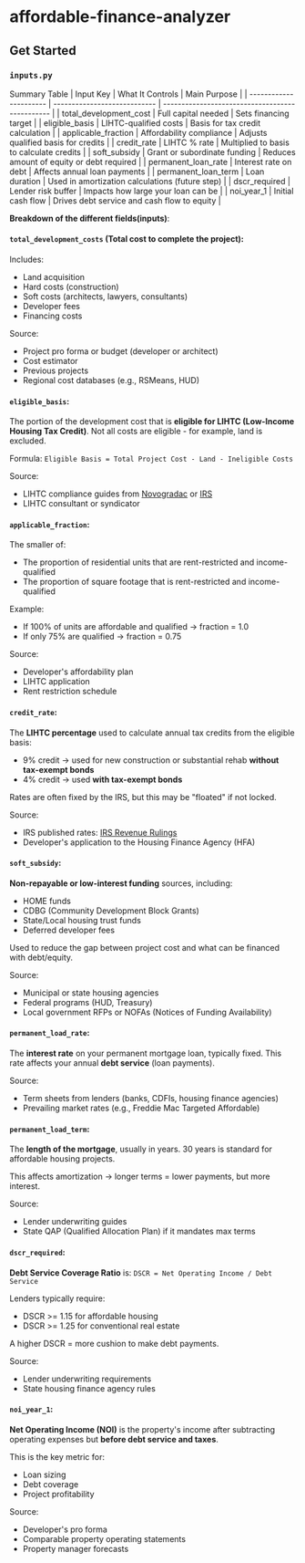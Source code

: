 # affordable-finance-analyzer

## Get Started

### `inputs.py`
Summary Table
| Input Key              | What It Controls             | Main Purpose                                    |
| ---------------------- | ---------------------------- | ----------------------------------------------- |
| total_development_cost | Full capital needed          | Sets financing target                           |
| eligible_basis         | LIHTC-qualified costs        | Basis for tax credit calculation                |
| applicable_fraction    | Affordability compliance     | Adjusts qualified basis for credits             |
| credit_rate            | LIHTC % rate                 | Multiplied to basis to calculate credits        |
| soft_subsidy           | Grant or subordinate funding | Reduces amount of equity or debt required       |
| permanent_loan_rate    | Interest rate on debt        | Affects annual loan payments                    |
| permanent_loan_term    | Loan duration                | Used in amortization calculations (future step) |
| dscr_required          | Lender risk buffer           | Impacts how large your loan can be              |
| noi_year_1             | Initial cash flow            | Drives debt service and cash flow to equity     |

**Breakdown of the different fields(inputs)**:

#### `total_development_costs` (**Total cost to complete the project**):

Includes:
- Land acquisition
- Hard costs (construction)
- Soft costs (architects, lawyers, consultants)
- Developer fees
- Financing costs

Source:
- Project pro forma or budget (developer or architect)
- Cost estimator
- Previous projects
- Regional cost databases (e.g., RSMeans, HUD)

#### `eligible_basis`:

The portion of the development cost that is **eligible for LIHTC (Low-Income Housing Tax Credit)**. Not all costs are eligible - for example, land is excluded.

Formula: `Eligible Basis = Total Project Cost - Land - Ineligible Costs`

Source:
- LIHTC compliance guides from [Novogradac](https://www.novoco.com/) or [IRS](https://www.irs.gov/)
- LIHTC consultant or syndicator


#### `applicable_fraction`:

The smaller of:
- The proportion of residential units that are rent-restricted and income-qualified
- The proportion of square footage that is rent-restricted and income-qualified

Example:
- If 100% of units are affordable and qualified -> fraction = 1.0
- If only 75% are qualified -> fraction = 0.75

Source:
- Developer's affordability plan
- LIHTC application
- Rent restriction schedule


#### `credit_rate`:

The **LIHTC percentage** used to calculate annual tax credits from the eligible basis:
- 9% credit -> used for new construction or substantial rehab **without tax-exempt bonds**
- 4% credit -> used **with tax-exempt bonds**

Rates are often fixed by the IRS, but this may be "floated" if not locked.

Source:
- IRS published rates: [IRS Revenue Rulings](https://www.irs.gov/pub/irs-drop/)
- Developer's application to the Housing Finance Agency (HFA)


#### `soft_subsidy`:

**Non-repayable or low-interest funding** sources, including:
- HOME funds
- CDBG (Community Development Block Grants)
- State/Local housing trust funds
- Deferred developer fees

Used to reduce the gap between project cost and what can be financed with debt/equity.

Source:
- Municipal or state housing agencies
- Federal programs (HUD, Treasury)
- Local government RFPs or NOFAs (Notices of Funding Availability)


#### `permanent_load_rate`:

The **interest rate** on your permanent mortgage loan, typically fixed. This rate affects your annual **debt service** (loan payments).

Source:
- Term sheets from lenders (banks, CDFIs, housing finance agencies)
- Prevailing market rates (e.g., Freddie Mac Targeted Affordable)


#### `permanent_load_term`:

The **length of the mortgage**, usually in years. 30 years is standard for affordable housing projects.

This affects amortization -> longer terms = lower payments, but more interest.

Source:
- Lender underwriting guides
- State QAP (Qualified Allocation Plan) if it mandates max terms


#### `dscr_required`:

**Debt Service Coverage Ratio** is: `DSCR = Net Operating Income / Debt Service`

Lenders typically require:
- DSCR >= 1.15 for affordable housing
- DSCR >= 1.25 for conventional real estate

A higher DSCR = more cushion to make debt payments.

Source:
- Lender underwriting requirements
- State housing finance agency rules


#### `noi_year_1`:

**Net Operating Income (NOI)** is the property's income after subtracting operating expenses but **before debt service and taxes**.

This is the key metric for:
- Loan sizing
- Debt coverage
- Project profitability

Source:
- Developer's pro forma
- Comparable property operating statements
- Property manager forecasts